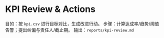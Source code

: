 # KPI Review & Actions

目的：按 `kpi.csv` 进行目标对比，生成改进行动。
步骤：计算达成率/趋势/阈值告警；提出纠偏与责任人/截止期。
输出：`reports/kpi-review.md`
